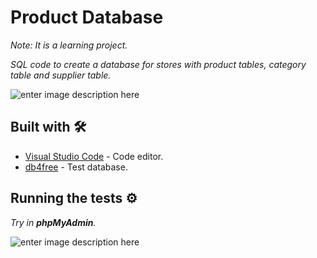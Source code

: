 # **Product Database**

_Note: It is a learning project._

_SQL code to create a database for stores with product tables, category table and supplier table._

![enter image description here][1]


## Built with 🛠️

* [Visual Studio Code](https://code.visualstudio.com) - Code editor.
* [db4free](https://www.db4free.net) - Test database.

## Running the tests ⚙️

_Try in **phpMyAdmin**._

![enter image description here][2]


  [1]: https://www.flaticon.es/svg/static/icons/svg/4003/4003686.svg
  [2]: https://github.com/barrosjss/product_database/blob/main/Screenshot_4.jpg?raw=true
